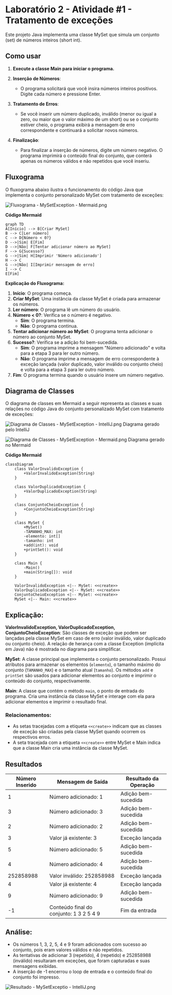 # Laboratório 2 - Atividade #1 - Tratamento de exceções
 Este projeto Java implementa uma classe MySet que simula um conjunto (set) de números inteiros (short int). 

## Como usar

1. **Execute a classe Main para iniciar o programa.**

2. **Inserção de Números**:
   - O programa solicitará que você insira números inteiros positivos. Digite cada número e pressione Enter.

3. **Tratamento de Erros**:
   - Se você inserir um número duplicado, inválido (menor ou igual a zero, ou maior que o valor máximo de um short) ou se o conjunto estiver cheio, o programa exibirá a mensagem de erro correspondente e continuará a solicitar novos números.

4. **Finalização**:
   - Para finalizar a inserção de números, digite um número negativo. O programa imprimirá o conteúdo final do conjunto, que conterá apenas os números válidos e não repetidos que você inseriu.

## Fluxograma

O fluxograma abaixo ilustra o funcionamento do código Java que implementa o conjunto personalizado MySet com tratamento de exceções:

![Fluxograma - MySetException - Mermaid.png](Fluxograma%20-%20MySetException%20-%20Mermaid.png)

**Código Mermaid**
```
graph TD
A[Início] --> B[Criar MySet]
B --> C[Ler número]
C --> D{Número < 0?}
D -->|Sim| E[Fim]
D -->|Não| F[Tentar adicionar número ao MySet]
F --> G{Sucesso?}
G -->|Sim| H[Imprimir 'Número adicionado']
H --> C
G -->|Não| I[Imprimir mensagem de erro]
I --> C
E[Fim]
```

**Explicação do Fluxograma:**

1. **Início**: O programa começa.
2. **Criar MySet**: Uma instância da classe MySet é criada para armazenar os números.
3. **Ler número**: O programa lê um número do usuário.
4. **Número < 0?**: Verifica se o número é negativo.
    - **Sim**: O programa termina.
    - **Não**: O programa continua.
5. **Tentar adicionar número ao MySet**: O programa tenta adicionar o número ao conjunto MySet.
6. **Sucesso?**: Verifica se a adição foi bem-sucedida.
    - **Sim**: O programa imprime a mensagem "Número adicionado" e volta para a etapa 3 para ler outro número.
    - **Não**: O programa imprime a mensagem de erro correspondente à exceção lançada (valor duplicado, valor inválido ou conjunto cheio) e volta para a etapa 3 para ler outro número.
7. **Fim**: O programa termina quando o usuário insere um número negativo.

## Diagrama de Classes

O diagrama de classes em Mermaid a seguir representa as classes e suas relações no código Java do conjunto personalizado MySet com tratamento de exceções:

![Diagrama de Classes - MySetException - IntelliJ.png](Diagrama%20de%20Classes%20-%20MySetException%20-%20IntelliJ.png)
Diagrama gerado pelo IntelliJ

![Diagrama de Classes - MySetException - Mermaid.png](Diagrama%20de%20Classes%20-%20MySetException%20-%20Mermaid.png)
Diagrama gerado no Mermaid

**Código Mermaid**
```
classDiagram
    class ValorInvalidoException {
        +ValorInvalidoException(String)
    }

    class ValorDuplicadoException {
        +ValorDuplicadoException(String)
    }

    class ConjuntoCheioException {
        +ConjuntoCheioException(String)
    }

    class MySet {
        +MySet()
        -TAMANHO_MAX: int
        -elemento: int[]
        -tamanho: int
        +add(int): void
        +printSet(): void
    }

    class Main {
        -Main()
        +main(String[]): void
    }

    ValorInvalidoException <|-- MySet: <<create>>
    ValorDuplicadoException <|-- MySet: <<create>>
    ConjuntoCheioException <|-- MySet: <<create>>
    MySet <|-- Main: <<create>>
```

## Explicação:

**ValorInvalidoException, ValorDuplicadoException, ConjuntoCheioException**: São classes de exceção que podem ser lançadas pela classe MySet em caso de erro (valor inválido, valor duplicado ou conjunto cheio). A relação de herança com a classe Exception (implícita em Java) não é mostrada no diagrama para simplificar.

**MySet**: A classe principal que implementa o conjunto personalizado. Possui atributos para armazenar os elementos (`elemento`), o tamanho máximo do conjunto (`TAMANHO_MAX`) e o tamanho atual (`tamanho`). Os métodos `add` e `printSet` são usados para adicionar elementos ao conjunto e imprimir o conteúdo do conjunto, respectivamente.

**Main**: A classe que contém o método `main`, o ponto de entrada do programa. Cria uma instância da classe MySet e interage com ela para adicionar elementos e imprimir o resultado final.

### Relacionamentos:

- As setas tracejadas com a etiqueta `<<create>>` indicam que as classes de exceção são criadas pela classe MySet quando ocorrem os respectivos erros.
- A seta tracejada com a etiqueta `<<create>>` entre MySet e Main indica que a classe Main cria uma instância da classe MySet.

## Resultados

| Número Inserido | Mensagem de Saída                       | Resultado da Operação |
|-----------------|-----------------------------------------|-----------------------|
| 1               | Número adicionado: 1                    | Adição bem-sucedida   |
| 3               | Número adicionado: 3                    | Adição bem-sucedida   |
| 2               | Número adicionado: 2                    | Adição bem-sucedida   |
| 3               | Valor já existente: 3                   | Exceção lançada       |
| 5               | Número adicionado: 5                    | Adição bem-sucedida   |
| 4               | Número adicionado: 4                    | Adição bem-sucedida   |
| 252858988       | Valor inválido: 252858988               | Exceção lançada       |
| 4               | Valor já existente: 4                   | Exceção lançada       |
| 9               | Número adicionado: 9                    | Adição bem-sucedida   |
| -1              | Conteúdo final do conjunto: 1 3 2 5 4 9 | Fim da entrada        |

## Análise:

- Os números 1, 3, 2, 5, 4 e 9 foram adicionados com sucesso ao conjunto, pois eram valores válidos e não repetidos.
- As tentativas de adicionar 3 (repetido), 4 (repetido) e 252858988 (inválido) resultaram em exceções, que foram capturadas e suas mensagens exibidas.
- A inserção de -1 encerrou o loop de entrada e o conteúdo final do conjunto foi impresso.

![Resultado - MySetExceptio - IntelliJ.png](Resultado%20-%20MySetExceptio%20-%20IntelliJ.png)